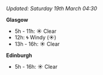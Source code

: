 *Updated: Saturday 19th March 04:30*

**Glasgow**

* 5h - 11h: :sunny: Clear
* 12h: :cyclone: Windy (:sunny:)
* 13h - 16h: :sunny: Clear

**Edinburgh**

* 5h - 16h: :sunny: Clear
